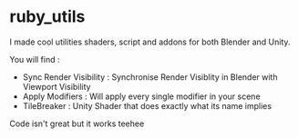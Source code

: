 # ruby_utils
I made cool utilities shaders, script and addons for both Blender and Unity.

You will find :
- Sync Render Visibility : Synchronise Render Visiblity in Blender with Viewport Visibility
- Apply Modifiers : Will apply every single modifier in your scene
- TileBreaker : Unity Shader that does exactly what its name implies

Code isn't great but it works teehee